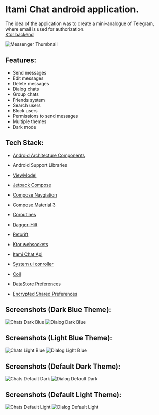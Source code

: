 # Itami Chat android application.

The idea of the application was to create a mini-analogue of Telegram, 
where email is used for authorization.\
[Ktor backend](https://github.com/ItamiOWM/MessengerBackend)

![Messenger Thumbnail](https://github.com/ItamiOWM/android-itami-chat/blob/master/art/thumbnail.png)

## Features:
 - Send messages
 - Edit messages
 - Delete messages
 - Dialog chats
 - Group chats
 - Friends system
 - Search users
 - Block users
 - Permissions to send messages
 - Multiple themes
 - Dark mode

## Tech Stack:

 - [Android Architecture Components](https://developer.android.com/topic/architecture)
 
 - Android Support Libraries
 
 - [ViewModel](https://developer.android.com/topic/libraries/architecture/viewmodel)

 - [Jetpack Compose](https://developer.android.com/jetpack/compose/documentation)

 - [Compose Navgiation](https://developer.android.com/jetpack/compose/navigation)

 - [Compose Material 3](https://developer.android.com/jetpack/androidx/releases/compose-material3)
 
 - [Coroutines](https://developer.android.com/kotlin/coroutines)

 - [Dagger-Hilt](https://developer.android.com/training/dependency-injection/hilt-android)
 
 - [Retorift](https://square.github.io/retrofit/)
  
 - [Ktor websockets](https://ktor.io/docs/websocket-client.html)

 - [Itami Chat Api](https://github.com/ItamiOWM/ktor-itami-chat)
 
 - [System ui conroller](https://google.github.io/accompanist/systemuicontroller/)

 - [Coil](https://coil-kt.github.io/coil/compose/)
 
 - [DataStore Preferences](https://developer.android.com/topic/libraries/architecture/datastore)

 - [Encrypted Shared Preferences](https://developer.android.com/reference/androidx/security/crypto/EncryptedSharedPreferences)


## Screenshots (Dark Blue Theme):
  ![Chats Dark Blue](https://github.com/ItamiOWM/android-itami-chat/blob/master/art/dark_blue/chats_dark_blue.jpg)
  ![Dialog Dark Blue](https://github.com/ItamiOWM/android-itami-chat/blob/master/art/dark_blue/dialog_dark_blue.jpg)

## Screenshots (Light Blue Theme):
  ![Chats Light Blue](https://github.com/ItamiOWM/android-itami-chat/blob/master/art/light_blue/chats_light_blue.jpg)
  ![Dialog Light Blue](https://github.com/ItamiOWM/android-itami-chat/blob/master/art/light_blue/dialog_light_blue.jpg)

## Screenshots (Default Dark Theme):
  ![Chats Default Dark](https://github.com/ItamiOWM/android-itami-chat/blob/master/art/default_dark/chats_default_dark.jpg)
  ![Dialog Default Dark](https://github.com/ItamiOWM/android-itami-chat/blob/master/art/default_dark/dilaog_default_dark.jpg)

## Screenshots (Default Light Theme):
  ![Chats Default Light](https://github.com/ItamiOWM/android-itami-chat/blob/master/art/default_light/chats_default_light.jpg)
  ![Dialog Default Light](https://github.com/ItamiOWM/android-itami-chat/blob/master/art/default_light/dialog_default_light.jpg)
